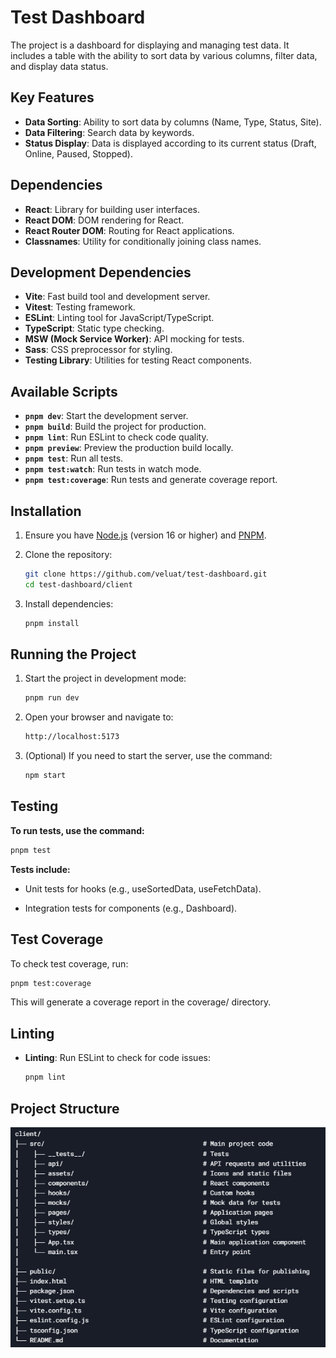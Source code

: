 # Test Dashboard

The project is a dashboard for displaying and managing test data. It includes a table with the ability to sort data by various columns, filter data, and display data status.

## Key Features

- **Data Sorting**: Ability to sort data by columns (Name, Type, Status, Site).
- **Data Filtering**:  Search data by keywords.
- **Status Display**: Data is displayed according to its current status (Draft, Online, Paused, Stopped).

## Dependencies

- **React**: Library for building user interfaces.
- **React DOM**: DOM rendering for React.
- **React Router DOM**: Routing for React applications.
- **Classnames**: Utility for conditionally joining class names.

## Development Dependencies

- **Vite**: Fast build tool and development server.
- **Vitest**: Testing framework.
- **ESLint**: Linting tool for JavaScript/TypeScript.
- **TypeScript**: Static type checking.
- **MSW (Mock Service Worker)**: API mocking for tests.
- **Sass**: CSS preprocessor for styling.
- **Testing Library**: Utilities for testing React components.

## Available Scripts

- **`pnpm dev`**: Start the development server.
- **`pnpm build`**: Build the project for production.
- **`pnpm lint`**: Run ESLint to check code quality.
- **`pnpm preview`**: Preview the production build locally.
- **`pnpm test`**: Run all tests.
- **`pnpm test:watch`**: Run tests in watch mode.
- **`pnpm test:coverage`**: Run tests and generate coverage report.

## Installation

1. Ensure you have [Node.js](https://nodejs.org/) (version 16 or higher) and [PNPM](https://pnpm.io/).

2. Clone the repository:

   ```bash
   git clone https://github.com/veluat/test-dashboard.git
   cd test-dashboard/client
   ```
   
3. Install dependencies:

   ```bash
   pnpm install
   ```

## Running the Project
1. Start the project in development mode:

   ```bash
   pnpm run dev
   ```
   
2. Open your browser and navigate to:

   ```bash
   http://localhost:5173
   ```
   
3. (Optional) If you need to start the server, use the command:

   ```bash
   npm start
   ```
   
## Testing

**To run tests, use the command:**

   ```bash
   pnpm test
   ```

**Tests include:**

- Unit tests for hooks (e.g., useSortedData, useFetchData).

- Integration tests for components (e.g., Dashboard).

## Test Coverage

To check test coverage, run:

   ```bash
   pnpm test:coverage
   ```
This will generate a coverage report in the coverage/ directory.


## Linting

- **Linting**: Run ESLint to check for code issues:

  ```bash
  pnpm lint
   ```

## Project Structure

![Структура проекта](src/assets/structure.png)

